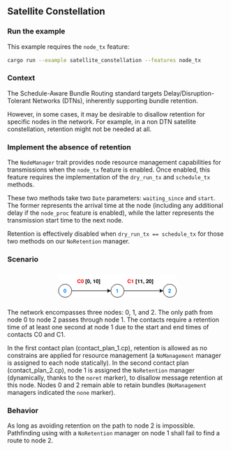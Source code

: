 ## Satellite Constellation

### Run the example

This example requires the `node_tx` feature:
```bash
cargo run --example satellite_constellation --features node_tx
```

### Context

The Schedule-Aware Bundle Routing standard targets Delay/Disruption-Tolerant Networks (DTNs), inherently supporting bundle retention.

However, in some cases, it may be desirable to disallow retention for specific nodes in the network. For example, in a non DTN satellite constellation, retention might not be needed at all.

### Implement the absence of retention

The `NodeManager` trait provides node resource management capabilities for transmissions when the `node_tx` feature is enabled. Once enabled, this feature requires the implementation of the `dry_run_tx` and `schedule_tx` methods.

These two methods take two `Date` parameters: `waiting_since` and `start`. The former represents the arrival time at the node (including any additional delay if the `node_proc` feature is enabled), while the latter represents the transmission start time to the next node.

Retention is effectively disabled when `dry_run_tx == schedule_tx` for those two methods on our `NoRetention` manager.

### Scenario

<img src="no_retention_tests.png" alt="No retention scenario" style="display: block; margin: 25px auto">

The network encompasses three nodes: 0, 1, and 2. The only path from node 0 to node 2 passes through node 1. The contacts require a retention time of at least one second at node 1 due to the start and end times of contacts C0 and C1.

In the first contact plan (contact_plan_1.cp), retention is allowed as no constrains are applied for resource management (a `NoManagement` manager is assigned to each node statically). In the second contact plan (contact_plan_2.cp), node 1 is assigned the `NoRetention` manager (dynamically, thanks to the `noret` marker), to disallow message retention at this node. Nodes 0 and 2 remain able to retain bundles (`NoManagement` managers indicated the `none` marker).

### Behavior

As long as avoiding retention on the path to node 2 is impossible. Pathfinding using with a `NoRetention` manager on node 1 shall fail to find a route to node 2.